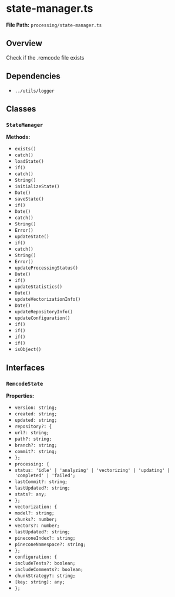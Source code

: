 # state-manager.ts

**File Path:** `processing/state-manager.ts`

## Overview

Check if the .remcode file exists

## Dependencies

- `../utils/logger`

## Classes

### `StateManager`

**Methods:**

- `exists()`
- `catch()`
- `loadState()`
- `if()`
- `catch()`
- `String()`
- `initializeState()`
- `Date()`
- `saveState()`
- `if()`
- `Date()`
- `catch()`
- `String()`
- `Error()`
- `updateState()`
- `if()`
- `catch()`
- `String()`
- `Error()`
- `updateProcessingStatus()`
- `Date()`
- `if()`
- `updateStatistics()`
- `Date()`
- `updateVectorizationInfo()`
- `Date()`
- `updateRepositoryInfo()`
- `updateConfiguration()`
- `if()`
- `if()`
- `if()`
- `if()`
- `isObject()`

## Interfaces

### `RemcodeState`

**Properties:**

- `version: string;`
- `created: string;`
- `updated: string;`
- `repository?: {`
- `url?: string;`
- `path?: string;`
- `branch?: string;`
- `commit?: string;`
- `};`
- `processing: {`
- `status: 'idle' | 'analyzing' | 'vectorizing' | 'updating' | 'completed' | 'failed';`
- `lastCommit?: string;`
- `lastUpdated?: string;`
- `stats?: any;`
- `};`
- `vectorization: {`
- `model?: string;`
- `chunks?: number;`
- `vectors?: number;`
- `lastUpdated?: string;`
- `pineconeIndex?: string;`
- `pineconeNamespace?: string;`
- `};`
- `configuration: {`
- `includeTests?: boolean;`
- `includeComments?: boolean;`
- `chunkStrategy?: string;`
- `[key: string]: any;`
- `};`

